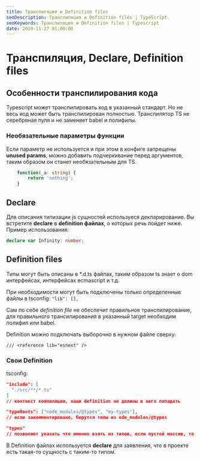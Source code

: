 ```yaml
---
title: Транспиляция и Definition files
seoDescription: Транспиляция и Definition files | TypeScript.
seoKeywords: Транспиляция и Definition files | Typescript
date: 2019-11-27 01:00:00
---
```

# Транспиляция, Declare, Definition files

## Особенности транспилирования кода

Typescript может транспилировать код в указанный стандарт. Но не весь код может быть транспилирован полностью. Транспилятор TS не серебряная пуля и не заменяет babel и полифилы.

### Необязательные параметры функции

Если параметр не используется и при этом в конфиге запрещены **unused params**, можно добавить подчеркивание перед аргументов, таким образом он станет необязательным для TS.

```typescript
    function(_a: string) {
        return 'nothing';
    }
```

## Declare

Для описания типизации js сущностей используеся декларирование. Вы встретите **declare** в **definition файлах**, о которых речь пойдет ниже.  Пример использования:

```typescript
declare var Infinity: number;
```

## Definition files

Типы могут быть описаны в \*.d.ts файлах, таким образом ts знает о dom интерфейсах, интерфейсах ecmascript и т.д.

При необходимости могут быть подключены только определенные файлы в tsconfig: `"lib": [],`

Сам по себе *definition file* не обеспечит правильное транспилирование, для правильного трансилирования в указанный target необходим полифил или babel.

Definition можно подключать выборочно в нужном файле сверху:

`/// <reference lib="esnext" />`

### Свои Definition

tsconfig:

```json
"include": [
  "./src/**/*.ts"
]
// контекст компиляции, наши definition не должны в него попадать

"typeRoots": ["node_modules/@types", "my-types"],
// если закомментировано, берутся типы из ode_modules/@types

"types"
// позволяет указать что именно взять из типов, если пустой массив, то ничего
```

В Definition файлах используется **declare** для заявления, что в проекте есть такая-то сущность с таким-то типом.